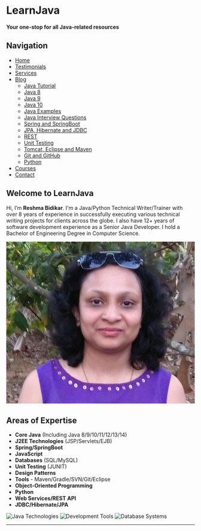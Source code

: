 # LearnJava

**Your one-stop for all Java-related resources**

## Navigation

- [Home](https://learnjava.co.in/)
- [Testimonials](https://learnjava.co.in/testimonials)
- [Services](https://learnjava.co.in/services)
- [Blog](https://learnjava.co.in/blog)
    - [Java Tutorial](https://learnjava.co.in/java-tutorial)
    - [Java 8](https://learnjava.co.in/java-8)
    - [Java 9](https://learnjava.co.in/java-9)
    - [Java 10](https://learnjava.co.in/java-10)
    - [Java Examples](https://learnjava.co.in/java-examples)
    - [Java Interview Questions](https://learnjava.co.in/java-interview-questions)
    - [Spring and SpringBoot](https://learnjava.co.in/spring-and-springboot)
    - [JPA, Hibernate and JDBC](https://learnjava.co.in/jpa-hibernate-jdbc)
    - [REST](https://learnjava.co.in/rest)
    - [Unit Testing](https://learnjava.co.in/unit-testing)
    - [Tomcat, Eclipse and Maven](https://learnjava.co.in/tomcat-eclipse-maven)
    - [Git and GitHub](https://learnjava.co.in/git-github)
    - [Python](https://learnjava.co.in/python)
- [Courses](https://learnjava.co.in/courses)
- [Contact](https://learnjava.co.in/contact)

## Welcome to LearnJava

Hi, I’m **Reshma Bidikar**. I'm a Java/Python Technical Writer/Trainer with over 8 years of experience in successfully executing various technical writing projects for clients across the globe. I also have 12+ years of software development experience as a Senior Java Developer. I hold a Bachelor of Engineering Degree in Computer Science.

![Reshma Bidikar](images/photo.jpg)

## Areas of Expertise

- **Core Java** (Including Java 8/9/10/11/12/13/14)
- **J2EE Technologies** (JSP/Servlets/EJB)
- **Spring/SpringBoot**
- **JavaScript**
- **Databases** (SQL/MySQL)
- **Unit Testing** (JUNIT)
- **Design Patterns**
- **Tools** - Maven/Gradle/SVN/Git/Eclipse
- **Object-Oriented Programming**
- **Python**
- **Web Services/REST API**
- **JDBC/Hibernate/JPA**

![Java Technologies](https://learnjava.co.in/path-to-image.jpg)
![Development Tools](https://learnjava.co.in/path-to-image.jpg)
![Database Systems](https://learnjava.co.in/path-to-image.jpg)

---